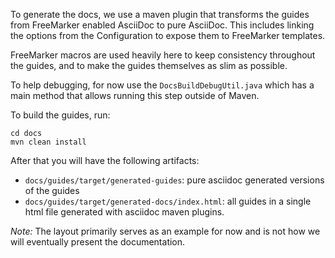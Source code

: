 To generate the docs, we use a maven plugin that transforms the guides from FreeMarker enabled AsciiDoc to pure AsciiDoc. This includes linking the options from the Configuration to expose them to FreeMarker templates. 

FreeMarker macros are used heavily here to keep consistency throughout the guides, and to make the guides themselves as slim as possible.

To help debugging, for now use the `DocsBuildDebugUtil.java` which has a main method that allows running this step outside of Maven.

To build the guides, run: 
```
cd docs
mvn clean install
```
After that you will have the following artifacts:

- `docs/guides/target/generated-guides`: pure asciidoc generated versions of the guides
- `docs/guides/target/generated-docs/index.html`: all guides in a single html file generated with asciidoc maven plugins. 

_Note:_ The layout primarily serves as an example for now and is not how we will eventually present the documentation.